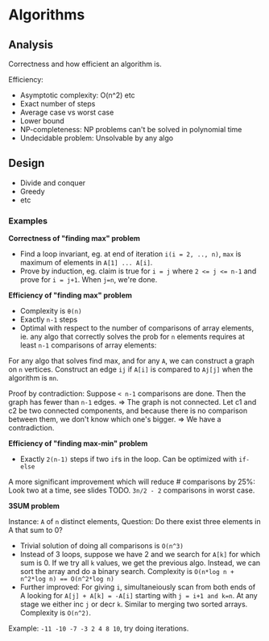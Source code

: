 Algorithms
==========

## Analysis

Correctness and how efficient an algorithm is.

Efficiency:

 - Asymptotic complexity: O(n^2) etc
 - Exact number of steps
 - Average case vs worst case
 - Lower bound 
 - NP-completeness: NP problems can't be solved in polynomial time
 - Undecidable problem: Unsolvable by any algo

 ## Design

  - Divide and conquer
  - Greedy
  - etc

### Examples

**Correctness of "finding max" problem**

 - Find a loop invariant, eg. at end of iteration `i(i = 2, .., n)`, `max` is maximum of elements in `A[1] ... A[i]`.
 - Prove by induction, eg. claim is true for `i = j` where `2 <= j <= n-1` and prove for `i = j+1`. When `j=n`, we're done.

**Efficiency of "finding max" problem**

 - Complexity is `θ(n)`
 - Exactly `n-1` steps
 - Optimal with respect to the number of comparisons of array elements, ie. any algo that correctly solves the prob for `n` elements requires at least `n-1` comparisons of array elements:

For any algo that solves find max, and for any `A`, we can construct a graph on `n` vertices. Construct an edge `ij` if `A[i]` is compared to `Aj[j]` when the algorithm is `mn`.

Proof by contradiction: Suppose `< n-1` comparisons are done. Then the graph has fewer than `n-1` edges. => The graph is not connected.
Let c1 and c2 be two connected components, and because there is no comparison between them, we don't know which one's bigger. => We have a contradiction.

**Efficiency of "finding max-min" problem**

 - Exactly `2(n-1)` steps if two `if`s in the loop. Can be optimized with `if-else`

 A more significant improvement which will reduce # comparisons by 25%: Look two at a time, see slides TODO. `3n/2 - 2` comparisons in worst case.

 **3SUM problem**

 Instance: `A` of `n` distinct elements,
 Question: Do there exist three elements in A that sum to 0?

  - Trivial solution of doing all comparisons is `O(n^3)`
  - Instead of 3 loops, suppose we have 2 and we search for `A[k]` for which sum is 0. If we try all `k` values, we get the previous algo. Instead, we can sort the array and do a binary search. Complexity is `O(n*log n + n^2*log n) == O(n^2*log n)`
  - Further improved: For giving `i`, simultaneiously scan from both ends of A looking for `A[j] + A[k] = -A[i]` starting with `j = i+1 and k=n`. At any stage we either inc `j` or decr `k`. Similar to merging two sorted arrays. Complexity is `O(n^2)`.

 Example: `-11 -10 -7 -3 2 4 8 10`, try doing iterations.